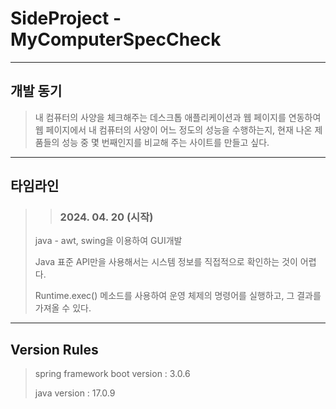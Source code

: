 # SideProject - MyComputerSpecCheck
*****
## 개발 동기
> 내 컴퓨터의 사양을 체크해주는 데스크톱 애플리케이션과 웹 페이지를 연동하여 웹 페이지에서 내 컴퓨터의 사양이 어느 정도의 성능을 수행하는지, 현재 나온 제품들의 성능 중 몇 번째인지를 비교해 주는 사이트를 만들고 싶다. 
*****
## 타임라인
>> ### 2024. 04. 20 (시작)
> java - awt, swing을 이용하여 GUI개발
> 
> Java 표준 API만을 사용해서는 시스템 정보를 직접적으로 확인하는 것이 어렵다. 
> 
> Runtime.exec() 메소드를 사용하여 운영 체제의 명령어를 실행하고, 그 결과를 가져올 수 있다.
*****
## Version Rules
> spring framework boot version : 3.0.6
>
> java version : 17.0.9  